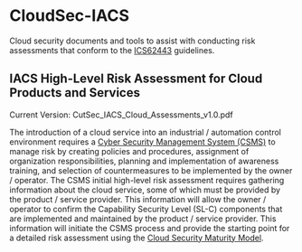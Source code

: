 # CloudSec-IACS
Cloud security documents and tools to assist with conducting risk assessments that conform to the [ICS62443](https://www.isa.org/standards-and-publications/isa-standards/isa-iec-62443-series-of-standards) guidelines.

## IACS High-Level Risk Assessment for Cloud Products and Services

Current Version: CutSec_IACS_Cloud_Assessments_v1.0.pdf

The introduction of a cloud service into an industrial / automation control environment requires a [Cyber Security Management System (CSMS)](https://www.isa.org/products/isa-62443-2-1-2009-security-for-industrial-automat)  to manage risk by creating policies and procedures, assignment of organization responsibilities, planning and implementation of awareness training, and selection of countermeasures to be implemented by the owner / operator. The CSMS initial high-level risk assessment requires gathering information about the cloud service, some of which must be provided by the product / service provider. This information will allow the owner / operator to confirm the Capability Security Level (SL-C) components that are implemented and maintained by the product / service provider. This information will initiate the CSMS process and provide the starting point for a detailed risk assessment using the [Cloud Security Maturity Model](https://www.iansresearch.com/resources/cloud-security-maturity-model).
